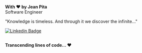 #
<strong>With ♥ by Jean Pita</strong>
</br>
Software Engineer</br>

"Knowledge is timeless. And through it we discover the infinite..."

[![Linkedin Badge](https://img.shields.io/badge/-Linkedin-6633cc?style=flat-square&logo=Linkedin&logoColor=white&link=https://www.linkedin.com/in/re44e/)](https://www.linkedin.com/in/re44e/) 

##

<h4>Transcending lines of code... ♥</h4>

#
